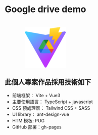 <div style=" width: fit-content;">
    <h1> Google drive demo<h1>
    <img style="margin:0 auto; width: 50%; display: block;" src="./public/vite-drive.png">
</div>

## 此個人專案作品採用技術如下

-   前端框架： Vite + Vue3
-   主要使用語言： TypeScript + javascript
-   CSS 預處理器： Tailwind CSS + SASS
-   UI library： ant-design-vue
-   HTM 模板: PUG
-   GitHub 部署：gh-pages
